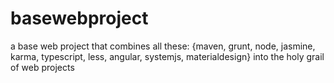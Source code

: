 # basewebproject
a base web project that combines all these: {maven, grunt, node, jasmine, karma, typescript, less, angular, systemjs, materialdesign} into the holy grail of web projects